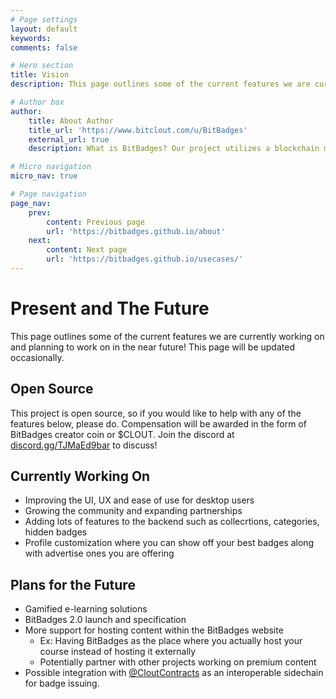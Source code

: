 ```yaml
---
# Page settings
layout: default
keywords:
comments: false

# Hero section
title: Vision
description: This page outlines some of the current features we are currently working on and planning to work on in the near future!

# Author box
author:
    title: About Author
    title_url: 'https://www.bitclout.com/u/BitBadges'
    external_url: true
    description: What is BitBadges? Our project utilizes a blockchain mechanism where users can associate with other user(s) through a NFT that is linked to the recipient's public key (no selling it). So once you earn a badge, no one can take it away from you!

# Micro navigation
micro_nav: true

# Page navigation
page_nav:
    prev:
        content: Previous page
        url: 'https://bitbadges.github.io/about'
    next:
        content: Next page
        url: 'https://bitbadges.github.io/usecases/'
---
```


# Present and The Future
This page outlines some of the current features we are currently working on and planning to work on in the near future! This page will be updated occasionally.

## Open Source
This project is open source, so if you would like to help with any of the features below, please do. Compensation will be awarded in the form of BitBadges creator coin or $CLOUT. Join the discord at [discord.gg/TJMaEd9bar](discord.gg/TJMaEd9bar) to discuss!

## Currently Working On
- Improving the UI, UX and ease of use for desktop users
- Growing the community and expanding partnerships
- Adding lots of features to the backend such as collecrtions, categories, hidden badges
- Profile customization where you can show off your best badges along with advertise ones you are offering

## Plans for the Future
- Gamified e-learning solutions
- BitBadges 2.0 launch and specification
- More support for hosting content within the BitBadges website
    - Ex: Having BitBadges as the place where you actually host your course instead of hosting it externally
    - Potentially partner with other projects working on premium content
- Possible integration with [@CloutContracts](https://cloutcontracts.net/) as an interoperable sidechain for badge issuing.
